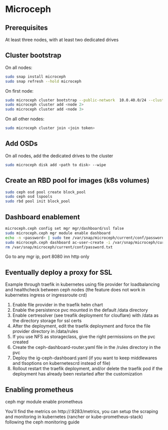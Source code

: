 # Microceph

## Prerequisites

At least three nodes, with at least two dedicated drives

## Cluster bootstrap

On all nodes:

```bash
sudo snap install microceph
sudo snap refresh --hold microceph
```

On first node:

```bash
sudo microceph cluster bootstrap --public-network  10.0.40.0/24 --cluster-network 10.0.30.0/24
sudo microceph cluster add <node 2>
sudo microceph cluster add <node 3>
```

On all other nodes:

```bash
sudo microceph cluster join <join token>
```

## Add OSDs

On all nodes, add the dedicated drives to the cluster

```bash
sudo microceph disk add <path to disk> --wipe
```

## Create an RBD pool for images (k8s volumes)

```bash
sudo ceph osd pool create block_pool
sudo ceph osd lspools
sudo rbd pool init block_pool
```

## Dashboard enablement

```bash
microceph.ceph config set mgr mgr/dashboard/ssl false
sudo microceph.ceph mgr module enable dashboard
echo -n <password> | sudo tee /var/snap/microceph/current/conf/password.txt > /dev/null
sudo microceph.ceph dashboard ac-user-create -i /var/snap/microceph/current/conf/password.txt admin administrator
rm /var/snap/microceph/current/conf/password.txt
```

Go to any mgr ip, port 8080 inn http only

## Eventually deploy a proxy for SSL

Example through traefik in kubernetes using file provider for loadbalancing and healthcheck between ceph nodes (the feature does not work in kubernetes ingress or ingressroute crd)

1. Enable file provider in the traefik helm chart
2. Enable the persistence pvc mounted in the default /data directory
3. Enable certresolver (see treafik deployment for clouflare) with /data as the directory storage for ssl certs
4. After the deployment, edit the traefik deployment and force the file provider directory in /data/rules
5. If you use NFS as storageclass, give the right permissions on the pvc created
6. Create the ceph-dashboard-router.yaml file in the /rules directory in the pvc
7. Deploy the ig-ceph-dashboard.yaml (if you want to keep middlewares and tlsoptions on kubernetescrd instead of file)
8. Rollout restart the traefik deployment, and/or delete the traefik pod if the deployment has already been restarted after the customization

## Enabling prometheus

ceph mgr module enable prometheus

You'll find the metrics on http://<IP>:9283/metrics, you can setup the scraping and monitoring in kubernetes (rancher or kube-prometheus-stack) following the ceph monitoring guide

